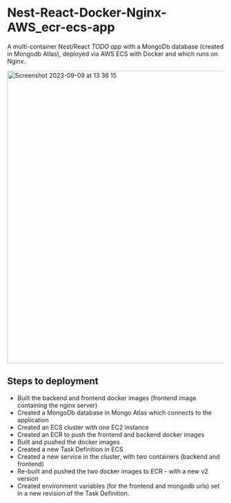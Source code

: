 # Nest-React-Docker-Nginx-AWS_ecr-ecs-app
A multi-container Nest/React _TODO app_ with a MongoDb database (created in Mongodb Atlas), deployed via AWS ECS with Docker and which runs on Nginx.

<img width="678" alt="Screenshot 2023-09-09 at 13 36 15" src="https://github.com/VladC24/Nest-Docker-Nginx-AWS_ecr-ecs-app/assets/36422289/cce1bdb4-1a37-47d8-a982-fa04eb9425f8">

## Steps to deployment

- Built the backend and frontend docker images (frontend image containing the nginx server)
- Created a MongoDb database in Mongo Atlas which connects to the application
- Created an ECS cluster with one EC2 instance
- Created an ECR to push the frontend and backend docker images
- Built and pushed the docker images
- Created a new Task Definition in ECS
- Created a new service in the cluster, with two containers (backend and frontend)
- Re-built and pushed the two docker images to ECR - with a new v2 version
- Created environment variables (for the frontend and mongodb urls) set in a new revision of the Task Definition.


